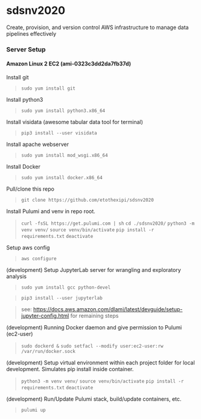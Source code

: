 # sdsnv2020
Create, provision, and version control AWS infrastructure to manage data pipelines effectively

### Server Setup 
#### Amazon Linux 2 EC2 (ami-0323c3dd2da7fb37d)
Install git
> `sudo yum install git`

Install python3
> `sudo yum install python3.x86_64`

Install visidata (awesome tabular data tool for terminal)
> `pip3 install --user visidata`

Install apache webserver
> `sudo yum install mod_wsgi.x86_64`

Install Docker 
> `sudo yum install docker.x86_64`

Pull/clone this repo
> `git clone https://github.com/etothexipi/sdsnv2020`

Install Pulumi and venv in repo root. 
> `curl -fsSL https://get.pulumi.com | sh`
> `cd ./sdsnv2020/`
> `python3 -m venv venv/`
> `source venv/bin/activate`
> `pip install -r requirements.txt`
> `deactivate`

 Setup aws config 
> `aws configure`

(development) Setup JupyterLab server for wrangling and exploratory analysis
> `sudo yum install gcc python-devel`

> `pip3 install --user jupyterlab`

> see: https://docs.aws.amazon.com/dlami/latest/devguide/setup-jupyter-config.html for remaining steps

(development) Running Docker daemon and give permission to Pulumi (ec2-user)
> `sudo dockerd &`
> `sudo setfacl --modify user:ec2-user:rw /var/run/docker.sock`

(development) Setup virtual environment within each project folder for local development. Simulates pip install inside container.
> `python3 -m venv venv/`
> `source venv/bin/activate`
> `pip install -r requirements.txt`
> `deactivate`

(development) Run/Update Pulumi stack, build/update containers, etc.
> `pulumi up`

